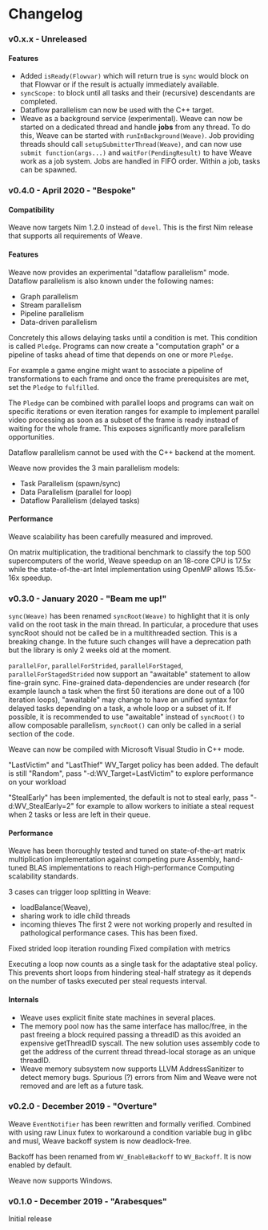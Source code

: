 # Changelog

### v0.x.x - Unreleased

#### Features

- Added `isReady(Flowvar)` which will return true is `sync` would block on that Flowvar or if the result is actually immediately available.
- `syncScope:` to block until all tasks and their (recursive)
  descendants are completed.
- Dataflow parallelism can now be used with the C++ target.
- Weave as a background service (experimental).
  Weave can now be started on a dedicated thread
  and handle **jobs** from any thread.
  To do this, Weave can be started with `runInBackground(Weave)`.
  Job providing threads should call `setupSubmitterThread(Weave)`,
  and can now use `submit function(args...)` and `waitFor(PendingResult)`
  to have Weave work as a job system.
  Jobs are handled in FIFO order.
  Within a job, tasks can be spawned.

### v0.4.0 - April 2020 - "Bespoke"

#### Compatibility

Weave now targets Nim 1.2.0 instead of `devel`. This is the first Nim release
that supports all requirements of Weave.

#### Features

Weave now provides an experimental "dataflow parallelism" mode.
Dataflow parallelism is also known under the following names:
- Graph parallelism
- Stream parallelism
- Pipeline parallelism
- Data-driven parallelism

Concretely this allows delaying tasks until a condition is met.
This condition is called `Pledge`.
Programs can now create a "computation graph"
or a pipeline of tasks ahead of time that depends on one or more `Pledge`.

For example a game engine might want to associate a pipeline of transformations
to each frame and once the frame prerequisites are met, set the `Pledge` to `fulfilled`.

The `Pledge` can be combined with parallel loops and programs can wait on specific
iterations or even iteration ranges for example to implement parallel video processing
as soon as a subset of the frame is ready instead of waiting for the whole frame.
This exposes significantly more parallelism opportunities.

Dataflow parallelism cannot be used with the C++ backend at the moment.

Weave now provides the 3 main parallelism models:
- Task Parallelism (spawn/sync)
- Data Parallelism (parallel for loop)
- Dataflow Parallelism (delayed tasks)

#### Performance

Weave scalability has been carefully measured and improved.

On matrix multiplication, the traditional benchmark to classify the top 500 supercomputers of the world, Weave speedup on an 18-core CPU is 17.5x while the state-of-the-art Intel implementation using OpenMP allows 15.5x-16x speedup.

### v0.3.0 - January 2020 - "Beam me up!"

`sync(Weave)` has been renamed `syncRoot(Weave)` to highlight that it is only valid on the root task in the main thread. In particular, a procedure that uses syncRoot should not be called be in a multithreaded section. This is a breaking change. In the future such changes will have a deprecation path but the library is only 2 weeks old at the moment.

`parallelFor`, `parallelForStrided`, `parallelForStaged`, `parallelForStagedStrided`
now support an "awaitable" statement to allow fine-grain sync.
Fine-grained data-dependencies are under research (for example launch a task when the first 50 iterations are done out of a 100 iteration loops), "awaitable" may change
to have an unified syntax for delayed tasks depending on a task, a whole loop or a subset of it.
If possible, it is recommended to use "awaitable" instead of `syncRoot()` to allow composable parallelism, `syncRoot()` can only be called in a serial section of the code.

Weave can now be compiled with Microsoft Visual Studio in C++ mode.

"LastVictim" and "LastThief" WV_Target policy has been added.
The default is still "Random", pass "-d:WV_Target=LastVictim" to explore performance on your workload

"StealEarly" has been implemented, the default is not to steal early,
pass "-d:WV_StealEarly=2" for example to allow workers to initiate a steal request
when 2 tasks or less are left in their queue.

#### Performance

Weave has been thoroughly tested and tuned on state-of-the-art matrix multiplication implementation
against competing pure Assembly, hand-tuned BLAS implementations to reach High-performance Computing scalability standards.

3 cases can trigger loop splitting in Weave:
- loadBalance(Weave),
- sharing work to idle child threads
- incoming thieves
The first 2 were not working properly and resulted in pathological performance cases.
This has been fixed.

Fixed strided loop iteration rounding
Fixed compilation with metrics

Executing a loop now counts as a single task for the adaptative steal policy.
This prevents short loops from hindering steal-half strategy as it depends
on the number of tasks executed per steal requests interval.

#### Internals
- Weave uses explicit finite state machines in several places.
- The memory pool now has the same interface has malloc/free, in the past
  freeing a block required passing a threadID as this avoided an expensive getThreadID syscall.
  The new solution uses assembly code to get the address of the current thread thread-local storage
  as an unique threadID.
- Weave memory subsystem now supports LLVM AddressSanitizer to detect memory bugs.
  Spurious (?) errors from Nim and Weave were not removed and are left as a future task.

### v0.2.0 - December 2019 - "Overture"

Weave `EventNotifier` has been rewritten and formally verified.
Combined with using raw Linux futex to workaround a condition variable bug
in glibc and musl, Weave backoff system is now deadlock-free.

Backoff has been renamed from `WV_EnableBackoff` to `WV_Backoff`.
It is now enabled by default.

Weave now supports Windows.

### v0.1.0 - December 2019 - "Arabesques"

Initial release
